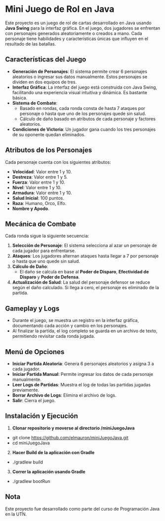 # Mini Juego de Rol en Java

Este proyecto es un juego de rol de cartas desarrollado en Java usando **Java Swing** para la interfaz gráfica. En el juego, dos jugadores se enfrentan con personajes generados aleatoriamente o creados a mano. Cada personaje tiene habilidades y características únicas que influyen en el resultado de las batallas.

## Características del Juego

- **Generación de Personajes**: El sistema permite crear 6 personajes aleatorios o ingresar sus datos manualmente. Estos personajes se dividen en dos equipos de tres.
- **Interfaz Gráfica**: La interfaz del juego está construida con Java Swing, facilitando una experiencia visual intuitiva y dinámica. Es bastante básica.
- **Sistema de Combate**: 
  - Basado en rondas, cada ronda consta de hasta 7 ataques por personaje o hasta que uno de los personajes quede sin salud.
  - Cálculo de daño basado en atributos de cada personaje y factores aleatorios.
- **Condiciones de Victoria**: Un jugador gana cuando los tres personajes de su oponente quedan eliminados.
  
## Atributos de los Personajes

Cada personaje cuenta con los siguientes atributos:

- **Velocidad**: Valor entre 1 y 10.
- **Destreza**: Valor entre 1 y 5.
- **Fuerza**: Valor entre 1 y 10.
- **Nivel**: Valor entre 1 y 10.
- **Armadura**: Valor entre 1 y 10.
- **Salud Inicial**: 100 puntos.
- **Raza**: Humano, Orco, Elfo.
- **Nombre y Apodo**.

## Mecánica de Combate

Cada ronda sigue la siguiente secuencia:

1. **Selección de Personaje**: El sistema selecciona al azar un personaje de cada jugador para enfrentarse.
2. **Ataques**: Los jugadores alternan ataques hasta llegar a 7 por personaje o hasta que uno quede sin salud.
3. **Cálculo de Daño**:
   - El daño se calcula en base al **Poder de Disparo**, **Efectividad de Disparo** y **Poder de Defensa**.
4. **Actualización de Salud**: La salud del personaje defensor se reduce según el daño calculado. Si llega a cero, el personaje es eliminado de la partida.

## Gameplay y Logs

- Durante el juego, se muestra un registro en la interfaz gráfica, documentando cada acción y cambio en los personajes.
- Al finalizar la partida, el log completo se guarda en un archivo de texto, permitiendo revisitar cada ronda jugada.

## Menú de Opciones

- **Iniciar Partida Aleatoria**: Genera 6 personajes aleatorios y asigna 3 a cada jugador.
- **Iniciar Partida Manual**: Permite ingresar los datos de cada personaje manualmente.
- **Leer Logs de Partidas**: Muestra el log de todas las partidas jugadas previamente.
- **Borrar Archivo de Logs**: Elimina el archivo de logs.
- **Salir**: Cierra el juego.

## Instalación y Ejecución

1. **Clonar repositorio y moverse al directorio /miniJuegoJava**
- git clone https://github.com/elmauron/miniJuegoJava.git
- cd miniJuegoJava

2. **Hacer Build de la aplicación con Gradle**
- ./gradlew build

3. **Correr la aplicación usando Gradle**
- ./gradlew bootRun

## Nota
Este proyecto fue desarrollado como parte del curso de Programación Java en la UTN.




